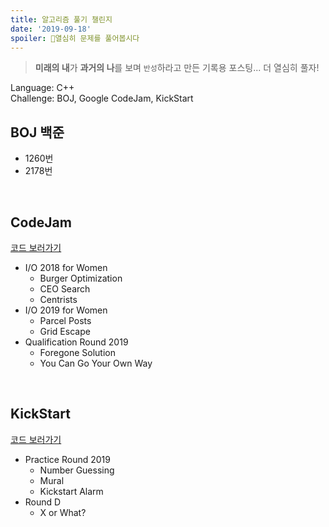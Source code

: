 ```yaml
---
title: 알고리즘 풀기 챌린지
date: '2019-09-18'
spoiler: 🧗‍열심히 문제를 풀어봅시다
---
```

> **미래의 내**가 **과거의 나**를 보며 `반성`하라고 만든 기록용 포스팅... 더 열심히 풀자!

Language: C++
<br>
Challenge: BOJ, Google CodeJam, KickStart

## BOJ 백준
- 1260번
- 2178번
<br>

## CodeJam
[코드 보러가기](https://github.com/seohyun0120/codejam)
- I/O 2018 for Women
  - Burger Optimization
  - CEO Search
  - Centrists
- I/O 2019 for Women
  - Parcel Posts
  - Grid Escape
- Qualification Round 2019
  - Foregone Solution
  - You Can Go Your Own Way
<br>

## KickStart
[코드 보러가기](https://github.com/seohyun0120/kickstart)
- Practice Round 2019
  - Number Guessing
  - Mural
  - Kickstart Alarm
- Round D
  - X or What?